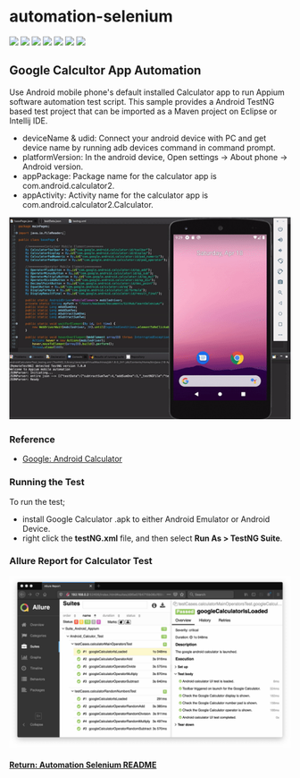 # automation-selenium

[<img src="https://img.shields.io/badge/-Selenium-brightgreen">](https://www.selenium.dev/) [<img src="https://img.shields.io/badge/-Maven-orangered">](hhttps://maven.apache.org/) [<img src="https://img.shields.io/badge/-Eclipse_IDE-orange">](https://www.eclipse.org/) [<img src="https://img.shields.io/badge/-Java-darkred">](https://www.java.com/en/) [<img src="https://img.shields.io/badge/-TestNG-sandybrown">](https://testng.org/doc/index.html) [<img src="https://img.shields.io/badge/-Appium-blue">](https://appium.io/) [<img src="https://img.shields.io/badge/-Android-red">](https://www.android.com/intl/en_uk/)

## Google Calcultor App Automation
Use Android mobile phone's default installed Calculator app to run Appium software automation test script. This sample provides a Android TestNG based test project that can be imported as a Maven project on Eclipse or Intellij IDE.
- deviceName & udid: Connect your android device with PC and get device name by running adb devices command in command prompt.
- platformVersion: In the android device, Open settings -> About phone -> Android version.
- appPackage: Package name for the calculator app is com.android.calculator2.
- appActivity: Activity name for the calculator app is com.android.calculator2.Calculator.

<img src="android_calculator.gif">

### Reference
- [Google: Android Calculator](https://play.google.com/store/apps/details?id=com.google.android.calculator&hl=en_GB)

### Running the Test
To run the test;
- install Google Calculator .apk to either Android Emulator or Android Device.
- right click the __testNG.xml__ file, and then select __Run As > TestNG Suite__.

### Allure Report for Calculator Test
<img src="androidCalculatorReport.jpg">

#### [Return: Automation Selenium README](../README.md)